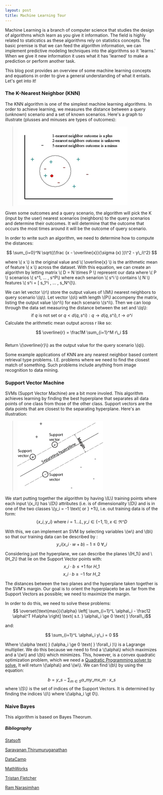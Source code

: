 ```yaml
---
layout: post
title: Machine Learning Tour
---
```

   
Machine Learning is a branch of computer science that studies the design of algorithms which learn as you give it information. 
The field is highly related to staticstics as these algorithms rely on statistics concepts. The basic premise is that we can feed
the algorithm information, we can implement predictive modeling techniques into the algorithms so it 'learns.' When we
give it new information it uses what it has 'learned' to make a prediction or perform another task.  
  
This blog post provides an overview of some machine learning concepts and equations in order to give a general understanding of
what it entails. Let's get into it!

### The K-Nearest Neighbor (KNN)
The KNN algorithm is one of the simplest machine learning algorithms. In order to achieve learning,
we measures the distance between a query (unknown) scenario and a set of known scenarios.
Here's a graph to illustrate (plusses and minuses are types of outcomes):  
  
> ![KNN Graph](../images/knn1.jpg)   

Given some outcomes and a query scenario, the algorithm will pick the K (input by the user)
nearest scenarios (neighbors) to the query scenarios and determine their outcomes. It will 
determine that the outcome that occurs the most times around it will be the outcome of query
scenario.  
  
In order to write such an algorithm, we need to determine how to compute the distances:    

$$ \sum_{i=0}^N \sqrt{(\frac {x - \overline{x}}{\sigma (x) })\^2 - y\_i\^2} $$

where \\( x \\) is the original value and \\( \overline{x} \\) is the arithmetic mean of feature \\( x \\)
across the dataset. With this equation, we can create an algorithm by letting matrix \\( D = N \times P \\) 
represent our data where \\( P \\) scenarios \\( s\^1, ... , s\^P\\) where each senarion \\( s\^i \\) 
contains \\( N \\) features \\( s\^i = [ s\_1\^i , ... , s\_N\^i]\\).  
  
We can let vector \\(r\\) store the output values of \\(M\\) nearest neighbors to query scenario \\(q\\). Let vector \\(o\\) 
with length \\(P\\) accompeny the matrix, listing the output value \\(o\^i\\) for each scenario \\(s\^i\\). 
Then we can loop through the data set measuring the distance between the set and \\(q\\):  
$$ \text{if } q \text{ is not set or } q < d(q,s\^i):q \rightarrow d(q,s\^i), t \rightarrow o\^i $$
Calculate the arithmetic mean output across r like so:

$$ \overline{r} = \frac1M \sum_{i=1}^M r\_i $$  
Return \\(\overline{r}\\) as the output value for the query scenario \\(q\\).  
  
Some example applications of KNN are any nearest neighbor based content retrieval type problems. I.E. 
problems where we need to find the closest match of something. Such problems include anything from image recognition to data mining.

### Support Vector Machine 
SVMs (Supprt Vector Machine) are a bit more involed. This algorithm achieves learning by finding the best
hyperplane that separates all data points of one class from those of the other class. Support vectors are 
the data points that are closest to the separating hyperplane. Here's an illustration:
  
> ![SVM illustration](../images/svm1.png)  

We start putting together the algorithm by having \\(L\\) training points where each input \\(x\_i\\)
has \\(D\\) attributes (i.e. is of dimensionality \\(D\\) and is in one of the two classes \\(y\_i = -1 \text{ or } +1\\),
i.e. out training data is of the form:  
$$ \lbrace x\_i ,y\_i \rbrace \text{ where } i = 1 ... L, y\_i \in \lbrace -1 , 1 \rbrace , x \in \Re \^D $$

With this, we can implement an SVM by selecting variables \\(w\\) and \\(b\\) so that our training
data can be described by \:
$$ y\_i(x\_i \cdot w + b) - 1 \le 0 \text{   } \forall\_i $$

Considering just the hyperplane, we can describe the planes \\(H\_1\\) and \\(H\_2\\) that lie on 
the Support Vector points with:  
$$ x\_i \cdot b \le +1 \text{   for } H\_1 $$
$$ x\_i \cdot b \ge -1 \text{   for } H\_2 $$
  
The distances between the two planes and the hyperplane taken together is the SVM's margin. Our
goal is to orient the hyperplaceto be as far from the Support Vectors as possible; we need to maximize
the margin.  
  
In order to do this, we need to solve these problems:  
$$ \overset{\text{max}}{\alpha} \left[ \sum_{i=1}^L \alpha\_i - \frac12 \alpha\^T H\alpha \right] \text{ s.t. } \alpha\_i \ge 0 \text{ } \forall\_i$$  

and:

$$  \sum_{i=1}^L \alpha\_i y\_i = 0 $$

Where \\(\alpha \text{ } (\alpha\_i \ge 0 \text{ } \forall\_i )\\) is a Lagrange multiplier. We do this because we need to find 
a \\(\alpha\\) which maximizes and a \\(w\\) and \\(b\\) which minimizes. This, however, is a convex quadratic optimization problem,
which we need a [Quadratic Programming solver to solve.](http://doc.cgal.org/latest/QP_solver/index.html) It will return
\\(\alpha\\) and \\(w\\). We can find \\(b\\) by using the equation:

$$ b = y\_s - \sum_{m\in S} \alpha\_m y\_m x\_m \cdot x\_s $$
where \\(S\\) is the set of indices of the Support Vectors. It is determined by finding the indices \\(i\\) where
\\(\alpha\_i \gt 0\\). 

### Naive Bayes
This algorithm is based on Bayes Theorum.  
##### Bibliography
[Statsoft](http://www.statsoft.com/Textbook/k-Nearest-Neighbors#classification)  

[Saravanan Thirumuruganathan](https://saravananthirumuruganathan.wordpress.com/2010/05/17/a-detailed-introduction-to-k-nearest-neighbor-knn-algorithm/)

[DataCamp](http://blog.datacamp.com/machine-learning-in-r/)

[MathWorks](http://www.mathworks.com/help/stats/support-vector-machines-svm.html)

[Tristan Fletcher](http://www.tristanfletcher.co.uk/SVM%20Explained.pdf)

[Ram Narasimhan](http://stackoverflow.com/a/20556654/2229572)
